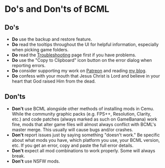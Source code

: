 # Do's and Don'ts of BCML

## Do's

-   **Do** use the backup and restore feature.
-   **Do** read the tooltips throughout the UI for helpful information, especially when
    picking game folders.
-   **Do** read the [Troubleshooting](trouble.md) page first if you
    have problems.
-   **Do** use the "Copy to Clipboard" icon button on the error dialog when reporting
    errors.
-   **Do** consider supporting my work on
    [Patreon](https://www.patreon.com/nicenenerd) and reading
    [my blog](https://calebdixonsmith.top).
-   **Do** confess with your mouth that Jesus Christ is Lord and believe in your heart
    that God raised Him from the dead.

## Don'ts

-   **Don't** use BCML alongside other methods of installing mods in Cemu. While the
    community graphic packs (e.g. FPS++, Resolution, Clarity, etc.) and code patches
    (always marked as such on GameBanana) work fine, mods that alter game files will
    almost always conflict with BCML's master merge. This usually will cause bugs
    and/or crashes.
-   **Don't** report issues just by saying something "doesn't work." Be specific about
    what mods you have, which platform you use, your BCML version, etc. If you get an
    error, copy and paste the full error details.
-   **Don't** expect all mod combinations to work properly. Some will always break.
-   **Don't** use NSFW mods.
